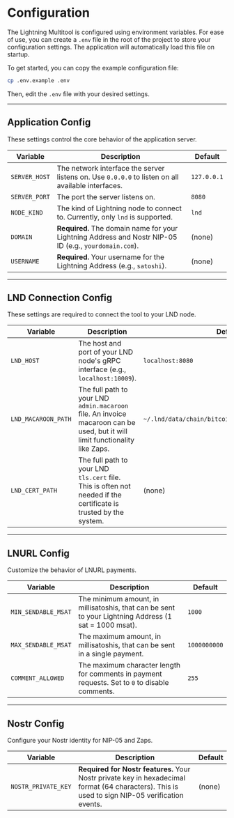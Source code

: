 # Configuration

The Lightning Multitool is configured using environment variables. For ease of use, you can create a `.env` file in the root of the project to store your configuration settings. The application will automatically load this file on startup.

To get started, you can copy the example configuration file:

```bash
cp .env.example .env
```

Then, edit the `.env` file with your desired settings.

---

## Application Config

These settings control the core behavior of the application server.

| Variable      | Description                                                                                             | Default       |
|---------------|---------------------------------------------------------------------------------------------------------|---------------|
| `SERVER_HOST` | The network interface the server listens on. Use `0.0.0.0` to listen on all available interfaces.         | `127.0.0.1`   |
| `SERVER_PORT` | The port the server listens on.                                                                         | `8080`        |
| `NODE_KIND`   | The kind of Lightning node to connect to. Currently, only `lnd` is supported.                           | `lnd`         |
| `DOMAIN`      | **Required.** The domain name for your Lightning Address and Nostr NIP-05 ID (e.g., `yourdomain.com`).      | (none)        |
| `USERNAME`    | **Required.** Your username for the Lightning Address (e.g., `satoshi`).                                    | (none)        |

---

## LND Connection Config

These settings are required to connect the tool to your LND node.

| Variable            | Description                                                                                                                              | Default                                                 |
|---------------------|------------------------------------------------------------------------------------------------------------------------------------------|---------------------------------------------------------|
| `LND_HOST`          | The host and port of your LND node's gRPC interface (e.g., `localhost:10009`).                                                           | `localhost:8080`                                        |
| `LND_MACAROON_PATH` | The full path to your LND `admin.macaroon` file. An invoice macaroon can be used, but it will limit functionality like Zaps.               | `~/.lnd/data/chain/bitcoin/mainnet/admin.macaroon`      |
| `LND_CERT_PATH`     | The full path to your LND `tls.cert` file. This is often not needed if the certificate is trusted by the system.                           | (none)                                                  |

---

## LNURL Config

Customize the behavior of LNURL payments.

| Variable            | Description                                                                                             | Default       |
|---------------------|---------------------------------------------------------------------------------------------------------|---------------|
| `MIN_SENDABLE_MSAT` | The minimum amount, in millisatoshis, that can be sent to your Lightning Address (1 sat = 1000 msat).    | `1000`        |
| `MAX_SENDABLE_MSAT` | The maximum amount, in millisatoshis, that can be sent in a single payment.                               | `1000000000`  |
| `COMMENT_ALLOWED`   | The maximum character length for comments in payment requests. Set to `0` to disable comments.          | `255`         |

---

## Nostr Config

Configure your Nostr identity for NIP-05 and Zaps.

| Variable            | Description                                                                                             | Default       |
|---------------------|---------------------------------------------------------------------------------------------------------|---------------|
| `NOSTR_PRIVATE_KEY` | **Required for Nostr features.** Your Nostr private key in hexadecimal format (64 characters). This is used to sign NIP-05 verification events. | (none)        |
